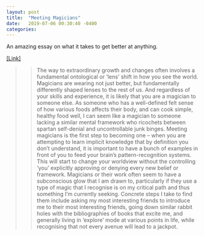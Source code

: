 ```yaml
---
layout: post
title:  "Meeting Magicians"
date:   2019-07-06 00:30:40 -0400
categories:
---
```

An amazing essay on what it takes to get better at anything.

[[Link]](https://autotranslucence.wordpress.com/2018/03/30/becoming-a-magician/)

>>The way to extraordinary growth and changes often involves a fundamental ontological or ‘lens’ shift in how you see the world. Magicians are wearing not just better, but fundamentally differently shaped lenses to the rest of us. And regardless of your skills and experience, it is likely that you are a magician to someone else. As someone who has a well-defined felt sense of how various foods affects their body, and can cook simple, healthy food well, I can seem like a magician to someone lacking a similar mental framework who ricochets between spartan self-denial and uncontrollable junk binges.
Meeting magicians is the first step to becoming one – when you are attempting to learn implicit knowledge that by definition you don’t understand, it is important to have a bunch of examples in front of you to feed your brain’s pattern-recognition systems. This will start to change your worldview without the controlling ‘you’ explicitly approving or denying every new belief or framework. Magicians or their work often seem to have a subconscious glow that I am drawn to, particularly if they use a type of magic that I recognise is on my critical path and thus something I’m currently seeking. Concrete steps I take to find them include asking my most interesting friends to introduce me to their most interesting friends, going down similar rabbit holes with the bibliographies of books that excite me, and generally living in ‘explore’ mode at various points in life, while recognising that not every avenue will lead to a jackpot.
